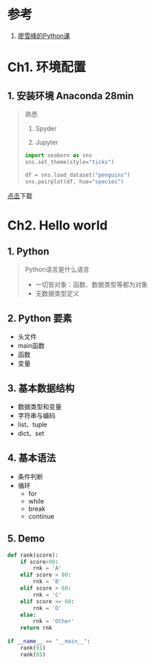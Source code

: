 # 参考

1. [廖雪峰的Python课](https://www.liaoxuefeng.com/wiki/1016959663602400/1017024645952992)

# Ch1. 环境配置

## 1. 安装环境 Anaconda  28min

> 熟悉 
>
> 1. Spyder
>
> 2. Jupyter
>
> ```python
> import seaborn as sns
> sns.set_theme(style="ticks")
> 
> df = sns.load_dataset("penguins")
> sns.pairplot(df, hue="species")
> ```
>
> 

[点击](https://repo.anaconda.com/archive/Anaconda3-2020.11-Windows-x86_64.exe)下载

# Ch2. Hello world

## 1. Python

> Python语言是什么语言
>
> - 一切皆对象：函数、数据类型等都为对象
> - 无数据类型定义

## 2. Python 要素

- 头文件
- main函数
- 函数
- 变量

## 3. 基本数据结构

- 数据类型和变量
- 字符串与编码
- list、tuple
- dict、set

## 4. 基本语法

- 条件判断
- 循环
  - for
  - while
  - break
  - continue

## 5. Demo

```python
def rank(score):
    if score>90:
        rnk = 'A'
    elif score > 80:
        rnk = 'B'
    elif score > 60:
        rnk = 'C'
    elif score <= 60:
        rnk = 'D'
    else:
        rnk = 'Other'
    return rnk
        
if __name__ == "__main__":
    rank(91)
    rank(65)
```



